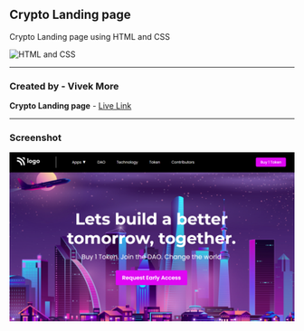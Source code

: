 ## Crypto Landing page

Crypto Landing page using HTML and CSS

![HTML and CSS](https://img.shields.io/badge/HTML-CSS-success)

---

### Created by - Vivek More

**Crypto Landing page** - [Live Link]()

---

### Screenshot

![Project Screenshot](./Screenshot.png)
